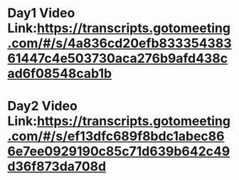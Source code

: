 # Day1 Video Link:https://transcripts.gotomeeting.com/#/s/4a836cd20efb83335438361447c4e503730aca276b9afd438cad6f08548cab1b

# Day2 Video Link:https://transcripts.gotomeeting.com/#/s/ef13dfc689f8bdc1abec866e7ee0929190c85c71d639b642c49d36f873da708d



